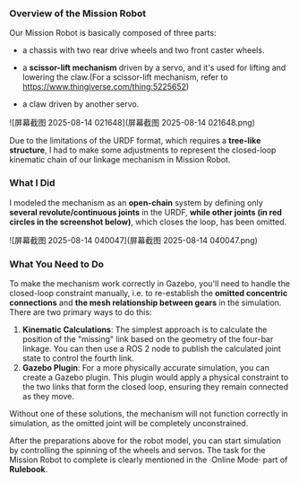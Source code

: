 ### Overview of the Mission Robot

Our Mission Robot is basically composed of three parts:

- a chassis with two rear drive wheels and two front caster wheels.

- a **scissor-lift mechanism** driven by a servo, and it's used for lifting and lowering the claw.(For a scissor-lift mechanism, refer to https://www.thingiverse.com/thing:5225652)
- a claw driven by another servo.

![屏幕截图 2025-08-14 021648](屏幕截图 2025-08-14 021648.png)

Due to the limitations of the URDF format, which requires a **tree-like structure**, I had to make some adjustments to represent the closed-loop kinematic chain of our linkage mechanism in Mission Robot.



### What I Did

I modeled the mechanism as an **open-chain** system by defining only **several revolute/continuous joints** in the URDF, **while other joints (in red circles in the screenshot below)**, which closes the loop, has been omitted.

![屏幕截图 2025-08-14 040047](屏幕截图 2025-08-14 040047.png)

### What You Need to Do

To make the mechanism work correctly in Gazebo, you'll need to handle the closed-loop constraint manually, i.e. to re-establish the **omitted concentric connections** and **the mesh relationship between gears** in the simulation. There are two primary ways to do this:

1. **Kinematic Calculations**: The simplest approach is to calculate the position of the "missing" link based on the geometry of the four-bar linkage. You can then use a ROS 2 node to publish the calculated joint state to control the fourth link.
2. **Gazebo Plugin**: For a more physically accurate simulation, you can create a Gazebo plugin. This plugin would apply a physical constraint to the two links that form the closed loop, ensuring they remain connected as they move.

Without one of these solutions, the mechanism will not function correctly in simulation, as the omitted joint will be completely unconstrained.


After the preparations above  for the robot model, you can start simulation by controlling the spinning of the wheels and servos. The task for the Mission Robot to complete is clearly mentioned in the ·Online Mode· part of **Rulebook**.
